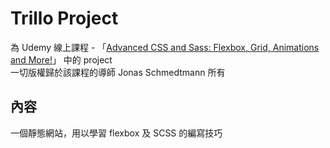 # Trillo Project

為 Udemy 線上課程 - 「[Advanced CSS and Sass: Flexbox, Grid, Animations and More!](https://www.udemy.com/course/advanced-css-and-sass/ '課程連結')」
中的 project  
一切版權歸於該課程的導師 Jonas Schmedtmann 所有

## 內容

一個靜態網站，用以學習 flexbox 及 SCSS 的編寫技巧
